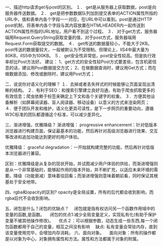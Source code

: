 一、描述http请求get与post的区别。
  １． get是从服务器上获取数据，post是向服务器传送数据。
  ２． get是把参数数据队列加到提交表单的ACTION属性所指的URL中，值和表单内各个字段一一对应，在URL中可以看到。post是通过HTTP post机制，将表单内各个字段与其内容放置在HTMLHEADER内一起传送到ACTION属性所指的URL地址。用户看不到这个过程。
  ３． 对于get方式，服务器端用Request.QueryString获取变量的值，对于post方式，服务器端用Request.Form获取提交的数据。
  ４． get传送的数据量较小，不能大于2KB。post传送的数据量较大，一般被默认为不受限制。但理论上，IIS4中最大量为80KB，IIS5中为100KB。
  ５． get安全性非常低，post安全性较高。但是执行效率却比Post方法好。
  建议：
  1、get方式的安全性较Post方式要差些，包含机密信息的话，建议用Post数据提交方式；
  2、在做数据查询时，建议用Get方式；而在做数据添加、修改或删除时，建议用Post方式；

二、说说你对语义化的理解？
  １．去掉或者丢失样式的时候能够让页面呈现出清晰的结构。
  ２．有利于SEO：和搜索引擎建立良好沟通，有助于爬虫抓取更多的有效信息；爬虫依赖于标签来确定上下文和各个关键字的权重。
  ３．方便其他设备解析（如屏幕阅读器、盲人阅读器、移动设备）以意义的方式来渲染网页；
  ４．便于团队开发和维护，语义化更具可读性，是下一步网页的重要动向，遵循W3C标准的团队都遵循这个标准，可以减少差异化。

三、渐进增强，优雅降级？
  渐进增强： progressive enhancement：针对低版本浏览器进行构建页面，保证最基本的功能，然后再针对高级浏览器进行效果、交互等改进和追加功能达到更好的用户体验。

  优雅降级： graceful degradation：一开始就构建完整的功能，然后再针对低版本浏览器进行兼容。

  区别：优雅降级是从复杂的现状开始，并试图减少用户体验的供给，而渐进增强则是从一个非常基础的，能够起作用的版本开始，并不断扩充，以适应未来环境的需要。降级（功能衰减）意味着往回看；而渐进增强则意味着朝前看，同时保证其根基处于安全地带。

四、rgba和opacity的区别?
  opacity是全局设置，所有的后代都会收到影响，而rgba后代不会收到影响。

五、闭包是什么？闭包的优缺点？
　闭包就是指有权访问另一个函数作用域中的变量的函数,是函数。
　闭包的优点1:减少全局变量定义，实现私有化(有助于保护变量不被其他操作修改)。
　优点２：可以根据参数，动态生成一些东西,每一个闭包函数都用于自己的变量，相互之间没有影响
　缺点: 私有变量会常驻内存，直到该变量使用完毕，会增加内存消耗。
六、面向对象。
　面向对象：所有的操作都是以对象为中心，对象拥有属性和方法。属性和方法都属于对象的附属。
